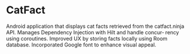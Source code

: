 # CatFact
Android application that displays cat facts retrieved from the catfact.ninja API. Manages Dependency Injection with Hilt and handle concur‐ rency using coroutines. Improved UX by storing facts locally using Room database. Incorporated Google font to enhance visual appeal.
